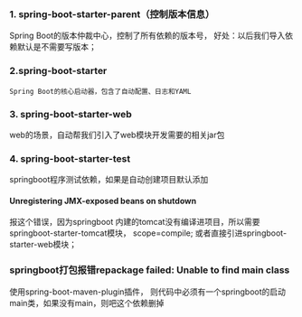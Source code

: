 ### 1. spring-boot-starter-parent（控制版本信息）
Spring Boot的版本仲裁中心，控制了所有依赖的版本号，
好处：以后我们导入依赖默认是不需要写版本；
### 2.spring-boot-starter
    Spring Boot的核心启动器，包含了自动配置、日志和YAML
### 3. spring-boot-starter-web
web的场景，自动帮我们引入了web模块开发需要的相关jar包
### 4. spring-boot-starter-test
springboot程序测试依赖，如果是自动创建项目默认添加




#### Unregistering JMX-exposed beans on shutdown 
报这个错误，因为springboot 内建的tomcat没有编译进项目，所以需要springboot-starter-tomcat模块， scope=compile;
或者直接引进springboot-starter-web模块；

### springboot打包报错repackage failed: Unable to find main class
使用spring-boot-maven-plugin插件， 则代码中必须有一个springboot的启动main类，如果没有main，则吧这个依赖删掉